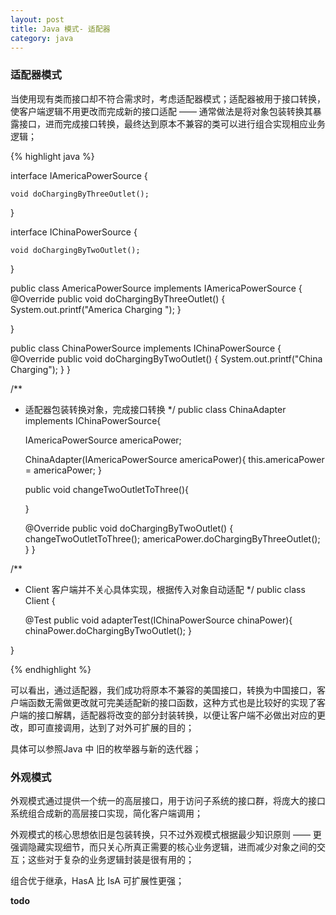 ```yaml
---
layout: post
title: Java 模式- 适配器
category: java
---
```


### 适配器模式

当使用现有类而接口却不符合需求时，考虑适配器模式；适配器被用于接口转换，使客户端逻辑不用更改而完成新的接口适配 —— 通常做法是将对象包装转换其暴露接口，进而完成接口转换，最终达到原本不兼容的类可以进行组合实现相应业务逻辑；


{% highlight java %}

interface IAmericaPowerSource {

    void doChargingByThreeOutlet();

}

interface IChinaPowerSource {

    void doChargingByTwoOutlet();
}

public class AmericaPowerSource implements IAmericaPowerSource {
    @Override
    public void doChargingByThreeOutlet() {
        System.out.printf("America Charging ");
    }

}

public class ChinaPowerSource implements IChinaPowerSource {
    @Override
    public void doChargingByTwoOutlet() {
        System.out.printf("China Charging");
    }
}

/**
 * 适配器包装转换对象，完成接口转换
 */
public class ChinaAdapter implements IChinaPowerSource{

    IAmericaPowerSource americaPower;

    ChinaAdapter(IAmericaPowerSource americaPower){
        this.americaPower = americaPower;
    }

    public void changeTwoOutletToThree(){

    }

    @Override
    public void doChargingByTwoOutlet() {
        changeTwoOutletToThree();
        americaPower.doChargingByThreeOutlet();
    }
}

/**
 * Client 客户端并不关心具体实现，根据传入对象自动适配
 */
public class Client {   

    @Test
    public void  adapterTest(IChinaPowerSource chinaPower){
        chinaPower.doChargingByTwoOutlet();
    }

}

{% endhighlight %}

可以看出，通过适配器，我们成功将原本不兼容的美国接口，转换为中国接口，客户端函数无需做更改就可完美适配新的接口函数，这种方式也是比较好的实现了客户端的接口解耦，适配器将改变的部分封装转换，以便让客户端不必做出对应的更改，即可直接调用，达到了对外可扩展的目的；

具体可以参照Java 中 旧的枚举器与新的迭代器；


### 外观模式

外观模式通过提供一个统一的高层接口，用于访问子系统的接口群，将庞大的接口系统组合成新的高层接口实现，简化客户端调用；

外观模式的核心思想依旧是包装转换，只不过外观模式根据最少知识原则 —— 更强调隐藏实现细节，而只关心所真正需要的核心业务逻辑，进而减少对象之间的交互；这些对于复杂的业务逻辑封装是很有用的；

组合优于继承，HasA  比 IsA 可扩展性更强；




**todo**



